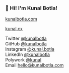 ### 👋 Hi! I'm Kunal Botla!

[kunalbotla.com](https://kunalbotla.com)

[kunal.cx](https://kunal.cx)

Twitter [@kunalbotla](https://twitter.com/kunalbotla)<br>
GitHub [@kunalbotla](https://github.com/kunalbotla)<br>
Instagram [@kunal.botla](https://instagram.com/kunal.botla)<br>
LinkedIn [@kunalbotla](https://linkedin.com/in/kunalbotla)<br>
Polywork [@kunal](https://www.polywork.com/kunal)<br>
Email hello@kunalbotla.com
<!--
**kunalbotla/kunalbotla** is a ✨ _special_ ✨ repository because its `README.md` (this file) appears on your GitHub profile.

Here are some ideas to get you started:

- 🔭 I’m currently working on ...
- 🌱 I’m currently learning ...
- 👯 I’m looking to collaborate on ...
- 🤔 I’m looking for help with ...
- 💬 Ask me about ...
- 📫 How to reach me: ...
- 😄 Pronouns: ...
- ⚡ Fun fact: ...
-->
